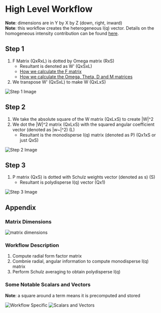 # High Level Workflow

**Note**: dimensions are in Y by X by Z (down, right, inward)  
**Note**: this workflow creates the heterogeneous I(q) vector. Details on the homogeneous intensity contribution can be found [here](https://media.discordapp.net/attachments/937419611622752277/937428080438427668/unknown.png).


## Step 1
1. F Matrix (QxRxL) is dotted by Omega matrix (RxS)
    - Resultant is denoted as W' (QxSxL)
    - [How we calculate the F matrix](f-matrix.md)
    - [How we calculate the Omega, Theta, D and M matrices](scattering-length-density-matrices.md)
2. We transpose W' (QxSxL) to make W (QxLxS)

![Step 1 Image](https://media.discordapp.net/attachments/937419611622752277/937420728637194280/unknown.png)

## Step 2
1. We take the absolute square of the W matrix (QxLxS) to create \|W\|^2
2. We dot the \|W\|^2 matrix (QxLxS) with the squared angular coefficient vector (denoted as \|w~\|^2) (L)
    - Resultant is the monodisperse I(q) matrix (denoted as P) (Qx1xS or just QxS)

![Step 2 Image](https://media.discordapp.net/attachments/937419611622752277/937421849204260924/unknown.png)

## Step 3
1. P matrix (QxS) is dotted with Schulz weights vector (denoted as s) (S)
    - Resultant is polydisperse I(q) vector (Qx1)

![Step 3 Image](https://media.discordapp.net/attachments/937419611622752277/937422667189997598/unknown.png)

## Appendix

### Matrix Dimensions
![matrix dimensions](https://media.discordapp.net/attachments/937419611622752277/937422892382167080/unknown.png)

### Workflow Description
1. Compute radial form factor matrix
2. Combnie radial, angular information to compute monodisperse I(q) matrix
3. Perform Schulz averaging to obtain polydisperse I(q)

### Some Notable Scalars and Vectors
**Note**: a square around a term means it is precomputed and stored  

![Workflow Specific](https://media.discordapp.net/attachments/937419611622752277/937424763675095050/unknown.png)
![Scalars and Vectors](https://media.discordapp.net/attachments/937419611622752277/937423790848245770/unknown.png)
